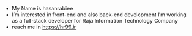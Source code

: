 - My Name is hasanrabiee
- I’m interested in front-end and also back-end development
I'm working as a full-stack developer for Raja Information Technology Company
- reach me in https://hr99.ir

